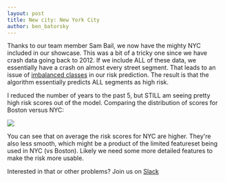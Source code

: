 ```yaml
---
layout: post
title: New city: New York City
author: ben_batorsky
---
```


Thanks to our team member Sam Bail, we now have the mighty NYC included in our showcase.  This was a bit of a tricky one since we have crash data going back to 2012.  If we include ALL of these data, we essentially have a crash on almost every street segment.  That leads to an issue of [imbalanced classes](https://machinelearningmastery.com/what-is-imbalanced-classification/) in our risk prediction.  The result is that the algorithm essentially predicts ALL segments as high risk.

I reduced the number of years to the past 5, but STILL am seeing pretty high risk scores out of the model.  Comparing the distribution of scores for Boston versus NYC:

<img src="{{site.baseurl}}/assets/nyc/nyc_vs_bos.png">

You can see that on average the risk scores for NYC are higher.  They're also less smooth, which might be a product of the limited featureset being used in NYC (vs Boston).  Likely we need some more detailed features to make the risk more usable.

Interested in that or other problems? Join us on [Slack](https://join.slack.com/t/insightlane/shared_invite/zt-ewlvaic7-ymYlps33v2M2~RhC4DFRGg)